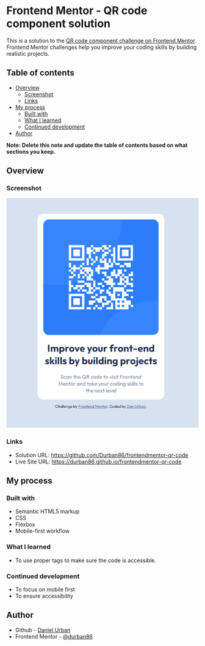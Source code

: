 # Frontend Mentor - QR code component solution

This is a solution to the [QR code component challenge on Frontend Mentor](https://www.frontendmentor.io/challenges/qr-code-component-iux_sIO_H). Frontend Mentor challenges help you improve your coding skills by building realistic projects. 

## Table of contents

- [Overview](#overview)
  - [Screenshot](#screenshot)
  - [Links](#links)
- [My process](#my-process)
  - [Built with](#built-with)
  - [What I learned](#what-i-learned)
  - [Continued development](#continued-development)
- [Author](#author)

**Note: Delete this note and update the table of contents based on what sections you keep.**

## Overview

### Screenshot

![completed screenshot](https://github.com/Durban86/frontendmentor-qr-code/blob/main/images/screenshot.png)

### Links

- Solution URL: https://github.com/Durban86/frontendmentor-qr-code
- Live Site URL: https://durban86.github.io/frontendmentor-qr-code

## My process

### Built with

- Semantic HTML5 markup
- CSS
- Flexbox
- Mobile-first workflow

### What I learned

- To use proper tags to make sure the code is accessible.

### Continued development

- To focus on mobile first
- To ensure accessibility 


## Author

- Github - [Daniel Urban](https://github.com/durban86)
- Frontend Mentor - [@durban86](https://www.frontendmentor.io/profile/durban86)



